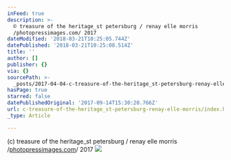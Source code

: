 ```yaml
---
inFeed: true
description: >-
  © treasure of the heritage_st petersburg / renay elle morris
  /photopressimages.com/ 2017
dateModified: '2018-03-21T10:25:05.744Z'
datePublished: '2018-03-21T10:25:08.514Z'
title: ''
author: []
publisher: {}
via: {}
sourcePath: >-
  _posts/2017-04-04-c-treasure-of-the-heritage_st-petersburg-renay-elle-morris.md
hasPage: true
starred: false
datePublishedOriginal: '2017-09-14T15:30:20.766Z'
url: c-treasure-of-the-heritage_st-petersburg-renay-elle-morris/index.html
_type: Article

---
```

(c) treasure of the heritage\_st petersburg / renay elle morris /[photopressimages.com][0]/ 2017
![](https://the-grid-user-content.s3-us-west-2.amazonaws.com/b8732f4b-78a4-4017-a9a9-f5811c353043.jpg)

[0]: http://photopressimages.com/